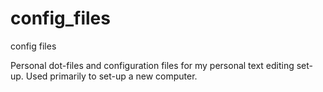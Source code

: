 # config_files
config files

Personal dot-files and configuration files for my personal text editing set-up. Used primarily to set-up a new computer. 

